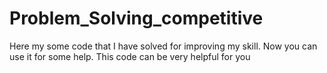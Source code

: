 # Problem_Solving_competitive
Here my some  code that I have solved for improving my skill. Now you can use it for some help. This code can be very helpful for you 
